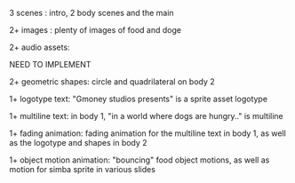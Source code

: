 3 scenes :
intro, 2 body scenes and the main

2+ images : 
plenty of images of food and doge

2+ audio assets:

NEED TO IMPLEMENT


2+ geometric shapes:
circle and quadrilateral on body 2

1+ logotype text:
"Gmoney studios presents" is a sprite asset logotype

1+ multiline text:
in body 1, "in a world where dogs are hungry.." is multiline

1+ fading animation:
fading animation for the multiline text in body 1, as well as the logotype and shapes in body 2

1+ object motion animation:
"bouncing" food object motions, as well as motion for simba sprite in various slides

